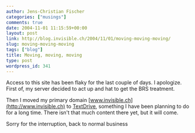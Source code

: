 ```yaml
---
author: Jens-Christian Fischer
categories: ["musings"]
comments: true
date: 2004-11-01 11:15:59+00:00
layout: post
link: http://blog.invisible.ch/2004/11/01/moving-moving-moving/
slug: moving-moving-moving
tags: ["blog"]
title: Moving, moving, moving
type: post
wordpress_id: 341
---
```


Access to this site has been flaky for the last couple of days. I apologize. First of, my server decided to act up and hat to get the BRS treatment. 

Then I moved my primary domain [www.invisible.ch](http://www.invisible.ch) to [TextDrive](http://www.textdrive.com), something I have been planning to do for a long time. There isn't that much content there yet, but it will come.

Sorry for the interruption, back to normal business
